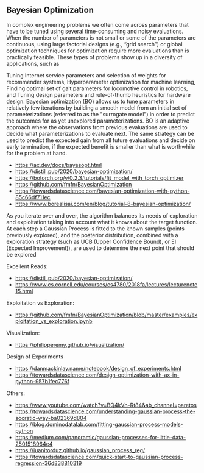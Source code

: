 ## Bayesian Optimization

In complex engineering problems we often come across parameters that have to be tuned using several time-consuming and noisy evaluations. When the number of parameters is not small or some of the parameters are continuous, using large factorial designs (e.g., “grid search”) or global optimization techniques for optimization require more evaluations than is practically feasible. These types of problems show up in a diversity of applications, such as

Tuning Internet service parameters and selection of weights for recommender systems,
Hyperparameter optimization for machine learning,
Finding optimal set of gait parameters for locomotive control in robotics, and
Tuning design parameters and rule-of-thumb heuristics for hardware design.
Bayesian optimization (BO) allows us to tune parameters in relatively few iterations by building a smooth model from an initial set of parameterizations (referred to as the "surrogate model") in order to predict the outcomes for as yet unexplored parameterizations. BO is an adaptive approach where the observations from previous evaluations are used to decide what parameterizations to evaluate next. The same strategy can be used to predict the expected gain from all future evaluations and decide on early termination, if the expected benefit is smaller than what is worthwhile for the problem at hand.

- https://ax.dev/docs/bayesopt.html
- https://distill.pub/2020/bayesian-optimization/
- https://botorch.org/v/0.2.3/tutorials/fit_model_with_torch_optimizer
- https://github.com/fmfn/BayesianOptimization
- https://towardsdatascience.com/bayesian-optimization-with-python-85c66df711ec
- https://www.borealisai.com/en/blog/tutorial-8-bayesian-optimization/

As you iterate over and over, the algorithm balances its needs of exploration and exploitation taking into account what it knows about the target function. At each step a Gaussian Process is fitted to the known samples (points previously explored), and the posterior distribution, combined with a exploration strategy (such as UCB (Upper Confidence Bound), or EI (Expected Improvement)), are used to determine the next point that should be explored


Excellent Reads: 
- https://distill.pub/2020/bayesian-optimization/
- https://www.cs.cornell.edu/courses/cs4780/2018fa/lectures/lecturenote15.html

Exploitation vs Exploration:
- https://github.com/fmfn/BayesianOptimization/blob/master/examples/exploitation_vs_exploration.ipynb

Visualization:
- https://philipperemy.github.io/visualization/

Design of Experiments
- https://danmackinlay.name/notebook/design_of_experiments.html
- https://towardsdatascience.com/design-optimization-with-ax-in-python-957b1fec776f

Others:
- https://www.youtube.com/watch?v=BQ4kVn-Rt84&ab_channel=paretos
- https://towardsdatascience.com/understanding-gaussian-process-the-socratic-way-ba02369d804
- https://blog.dominodatalab.com/fitting-gaussian-process-models-python
- https://medium.com/panoramic/gaussian-processes-for-little-data-2501518964e4
- https://juanitorduz.github.io/gaussian_process_reg/
- https://towardsdatascience.com/quick-start-to-gaussian-process-regression-36d838810319